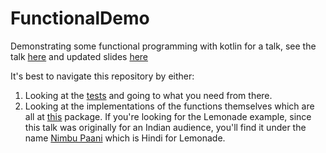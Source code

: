 # FunctionalDemo
Demonstrating some functional programming with kotlin for a talk, see the talk [here](https://www.youtube.com/watch?v=AenCn5Jbkh0) and updated slides [here](https://docs.google.com/presentation/d/1FGt75TfqyUIGXXPfLYAg9zOd1YegPHR6BPgNiIzIP7o/edit#slide=id.gc6f83aa91_0_56)

It's best to navigate this repository by either:
1. Looking at the [tests](https://github.com/AniketSK/FunctionalDemo/blob/master/app/src/test/java/com/aniketkadam/functionaldemo/FunctionalOperatorsImplementationKtTest.kt
) and going to what you need from there.
2. Looking at the implementations of the functions themselves which are all at [this](https://github.com/AniketSK/FunctionalDemo/tree/master/app/src/main/java/com/aniketkadam/functionaldemo) package.
If you're looking for the Lemonade example, since this talk was originally for an Indian audience, you'll find it under the name [Nimbu Paani](https://github.com/AniketSK/FunctionalDemo/blob/master/app/src/main/java/com/aniketkadam/functionaldemo/NimbuPaani.kt) which is Hindi for Lemonade.

